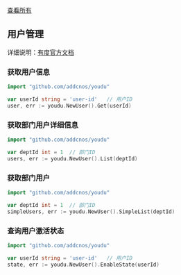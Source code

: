[查看所有](https://github.com/addcnos/youdu#%E8%AF%A6%E7%BB%86%E6%96%87%E6%A1%A3)

## 用户管理

详细说明：[有度官方文档](https://youdu.im/doc/api/c01_00013.html) 

### 获取用户信息

```go
import "github.com/addcnos/youdu"

var userId string = 'user-id'   // 用户ID
user, err := youdu.NewUser().Get(userId)
```

### 获取部门用户详细信息

```go
import "github.com/addcnos/youdu"

var deptId int = 1  // 部门ID
users, err := youdu.NewUser().List(deptId)
```

### 获取部门用户

```go
import "github.com/addcnos/youdu"

var deptId int = 1  // 部门ID
simpleUsers, err := youdu.NewUser().SimpleList(deptId)
```

### 查询用户激活状态

```go
import "github.com/addcnos/youdu"

var userId string = 'user-id'   // 用户ID
state, err := youdu.NewUser().EnableState(userId)
```